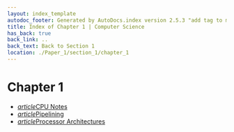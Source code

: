 ```yaml
---
layout: index_template
autodoc_footer: Generated by AutoDocs.index version 2.5.3 "add tag to make &lt;base&gt; work" ⓒ Starwort, 2020
title: Index of Chapter 1 | Computer Science
has_back: true
back_link: ..
back_text: Back to Section 1
location: ./Paper_1/section_1/chapter_1
---
```


# **Chapter 1**

- <a href='./CPU_notes.html'><i title='MD file' class="material-icons">article</i>CPU Notes</a>
- <a href='./pipelining.html'><i title='MD file' class="material-icons">article</i>Pipelining</a>
- <a href='./processor_architectures.html'><i title='MD file' class="material-icons">article</i>Processor Architectures</a>
